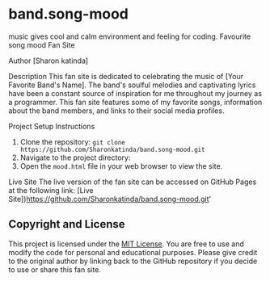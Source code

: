 # band.song-mood
music gives cool and calm environment and feeling for coding.
Favourite song mood Fan Site

 Author
[Sharon katinda]

 Description
This fan site is dedicated to celebrating the music of [Your Favorite Band's Name]. The band's soulful melodies and captivating lyrics have been a constant source of inspiration for me throughout my journey as a programmer. This fan site features some of my favorite songs, information about the band members, and links to their social media profiles.

 Project Setup Instructions
1. Clone the repository: `git clone https://github.com/Sharonkatinda/band.song-mood.git`
2. Navigate to the project directory: 
3. Open the `mood.html` file in your web browser to view the site.

Live Site
The live version of the fan site can be accessed on GitHub Pages at the following link:
[Live Site])https://github.com/Sharonkatinda/band.song-mood.git'

## Copyright and License
This project is licensed under the [MIT License](LICENSE.txt). You are free to use and modify the code for personal and educational purposes. Please give credit to the original author by linking back to the GitHub repository if you decide to use or share this fan site.

